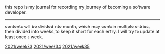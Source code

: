 this repo is my journal for recording my journey of becoming a software developer.

---

contents will be divided into month, which may contain multiple entries, then divided into weeks, to keep it short for each entry. I will try to update at least once a week.

[2021/week33](/2021/08/w33.md)
[2021/week34](/2021/08/w34.md)
[2021/week35](/2021/08/w35.md)
